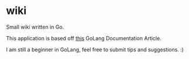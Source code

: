 # wiki
Small wiki written in Go.

This application is based off [this](https://golang.org/doc/articles/wiki/) GoLang Documentation Article.

I am still a beginner in GoLang, feel free to submit tips and suggestions. :)
